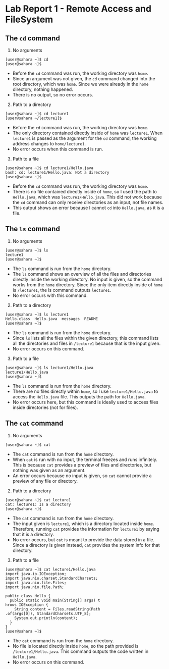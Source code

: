 # Lab Report 1 - Remote Access and FileSystem

## The `cd` command
1. No arguments
```
[user@sahara ~]$ cd
[user@sahara ~]$ 
```
* Before the `cd` command was run, the working directory was `home`.
* Since an argument was not given, the `cd` command changed into the root directory, which was `home`. Since we were already in the `home` directory, nothing happened.
* There is no output, so no error occurs.


2. Path to a directory
```
[user@sahara ~]$ cd lecture1
[user@sahara ~/lecture1]$ 
```
* Before the `cd` command was run, the working directory was `home`.
* The only directory contained directly inside of `home` was `lecture1`. When `lecture1` is passed as the argument for the `cd` command, the working address changes to `home/lecture1`.
* No error occurs when this command is run.


3. Path to a file
```
[user@sahara ~]$ cd lecture1/Hello.java 
bash: cd: lecture1/Hello.java: Not a directory
[user@sahara ~]$
```
* Before the `cd` command was run, the working directory was `home`.
* There is no file contained directly inside of `home`, so I used the path to `Hello.java`, which was `lecture1/Hello.java`. This did not work because the `cd` command can only receive directories as an input, not file names.
* This output shows an error because I cannot `cd` into `Hello.java`, as it is a file.


## The `ls` command
1. No arguments
```
[user@sahara ~]$ ls
lecture1
[user@sahara ~]$ 
```
* The `ls` command is run from the `home` directory.
* The `ls` command shows an overview of all the files and directories directly inside the working directory. No input is given, so the command works from the `home` directory. Since the only item directly inside of `home` is `/lecture1`, the ls command outputs `lecture1`.
* No error occurs with this command.


2. Path to a directory
```
[user@sahara ~]$ ls lecture1
Hello.class  Hello.java  messages  README
[user@sahara ~]$ 
```
* The `ls` command is run from the `home` directory.
* Since `ls` lists all the files within the given directory, this command lists all the directories and files in `/lecture1` because that is the input given. 
* No error occurs on this command. 


3. Path to a file
```
[user@sahara ~]$ ls lecture1/Hello.java
lecture1/Hello.java
[user@sahara ~]$ 
```
* The `ls` command is run from the `home` directory.
* There are no files directly within `home`, so I use `lecture1/Hello.java` to access the `Hello.java` file. This outputs the path for `Hello.java`.
* No error occurs here, but this command is ideally used to access files inside directories (not for files).


## The `cat` command
1. No arguments
```
[user@sahara ~]$ cat 

```
* The `cat` command is run from the `home` directory.
* When `cat` is run with no input, the terminal freezes and runs infinitely. This is because `cat` provides a preview of files and directories, but nothing was given as an argument.
* An error occurs because no input is given, so `cat` cannot provide a preview of any file or directory.


2. Path to a directory
```
[user@sahara ~]$ cat lecture1
cat: lecture1: Is a directory
[user@sahara ~]$ 
```
* The `cat` command is run from the `home` directory.
* The input given is `lecture1`, which is a directory located inside `home`. Therefore, running `cat` provides the information for `lecture1` by saying that it is a directory.
* No error occurs, but `cat` is meant to provide the data stored in a file. Since a directory is given instead, `cat` provides the system info for that directory.
3. Path to a file
```
[user@sahara ~]$ cat lecture1/Hello.java
import java.io.IOException;
import java.nio.charset.StandardCharsets;
import java.nio.file.Files;
import java.nio.file.Path;

public class Hello {
  public static void main(String[] args) t
hrows IOException {
    String content = Files.readString(Path
.of(args[0]), StandardCharsets.UTF_8);    
    System.out.println(content);
  }
}
[user@sahara ~]$ 
```
* The `cat` command is run from the `home` directory.
* No file is located directly inside `home`, so the path provided is `/lecture1/Hello.java`. This command outputs the code written in `Hello.java`.
* No error occurs on this command.